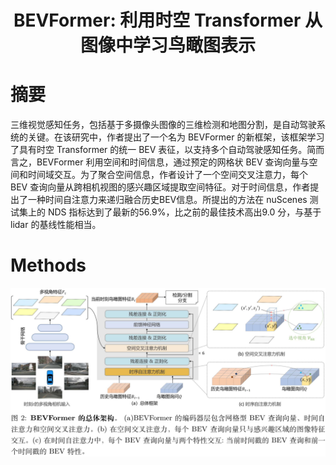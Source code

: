 <div align="center">   
  
# BEVFormer: 利用时空 Transformer 从图像中学习鸟瞰图表示
</div>




# 摘要
三维视觉感知任务，包括基于多摄像头图像的三维检测和地图分割，是自动驾驶系统的关键。在该研究中，作者提出了一个名为 BEVFormer 的新框架，该框架学习了具有时空 Transformer 的统一 BEV 表征，以支持多个自动驾驶感知任务。简而言之，BEVFormer 利用空间和时间信息，通过预定的网格状 BEV 查询向量与空间和时间域交互。为了聚合空间信息，作者设计了一个空间交叉注意力，每个 BEV 查询向量从跨相机视图的感兴趣区域提取空间特征。对于时间信息，作者提出了一种时间自注意力来递归融合历史BEV信息。所提出的方法在 nuScenes 测试集上的 NDS 指标达到了最新的56.9%，比之前的最佳技术高出9.0 分，与基于 lidar 的基线性能相当。


# Methods
![method](figs/arch2.png "model arch")



